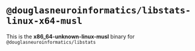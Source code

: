 # `@douglasneuroinformatics/libstats-linux-x64-musl`

This is the **x86_64-unknown-linux-musl** binary for `@douglasneuroinformatics/libstats`
